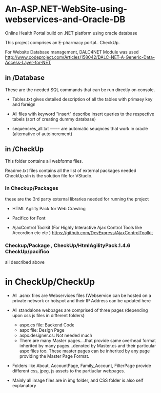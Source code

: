 # An-ASP.NET-WebSite-using-webservices-and-Oracle-DB
Online Health Portal build on .NET platform using oracle database

This project comprises an E-pharmacy portal.. CheckUp.

For Website Database management, DALC4NET Module was used
http://www.codeproject.com/Articles/158042/DALC-NET-A-Generic-Data-Access-Layer-for-NET

## in /Database
These are the needed SQL commands that can be run directly on console.
- Tables.txt gives detailed description of all the tables with primaey key and foreign

- All files with keyword "insert" describe insert queries to the respective tabels (sort of creating dummy database)

- sequencres_all.txt ----- are automatic seuqnces that work in oracle (alternative of autoincrement)


## in /CheckUp
This folder contains all webforms files.

Readme.txt files contains all the list of external packages needed
CheckUp.sln is the solution file for VStudio.

### **in Checkup/Packages** 

these are the 3rd party external libraries needed for running the project
- HTML Agility Pack for Web Crawling

- Pacifico for Font

- AjaxControl Toolkit (For Highly Interactive Ajax Control Tools like Accordion etc etc ) https://github.com/DevExpress/AjaxControlToolkit

### **Checkup/Package** , **CheckUp/HtmlAgilityPack.1.4.6** **CheckUp/pacifico** 

all described above

# in CheckUp/CheckUp

- All .asmx files are Webservices files (Webservice can be hosted on a private network or hotspot and their IP Address can be updated here

- All standalone webpages are comprised of three pages (depending upon css js files in different folders)

  -  aspx.cs file: Backend Code
  -  aspx file: Design Page
  -  aspx.designer.cs: Not needed much
  -  There are many Master pages....that provide same overhead format inherited by many pages...denoted by Master.cs and their particular aspx files too. These master pages can be inherited by any page providing the Master Page Format.

- Folders like About, AccountPage, Family_Account, FilterPage provide different css, jpeg, js assets to the partiuclar webpages.

- Mainly all image files are in img folder, and CSS folder is also self explanatory
